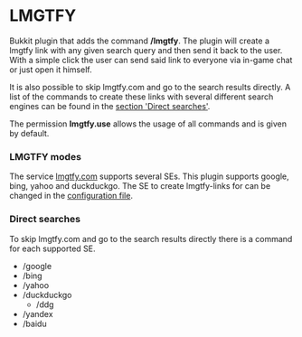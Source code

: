 # LMGTFY

Bukkit plugin that adds the command **/lmgtfy**. The plugin will create a lmgtfy link with any given search query and then send it back to the user. With a simple click the user can send said link to everyone via in-game chat or just open it himself.

It is also possible to skip lmgtfy.com and go to the search results directly. A list of the commands to create these links with several different search engines can be found in the [section 'Direct searches'](#direct-searches).

The permission **lmgtfy.use** allows the usage of all commands and is given by default.

### LMGTFY modes

The service [lmgtfy.com]() supports several SEs. This plugin supports google, bing, yahoo and duckduckgo. The SE to create lmgtfy-links for can be changed in the [configuration file](src/main/resources/config.yml).

### Direct searches

To skip lmgtfy.com and go to the search results directly there is a command for each supported SE.

* /google
* /bing
* /yahoo
* /duckduckgo
  * /ddg
* /yandex
* /baidu


